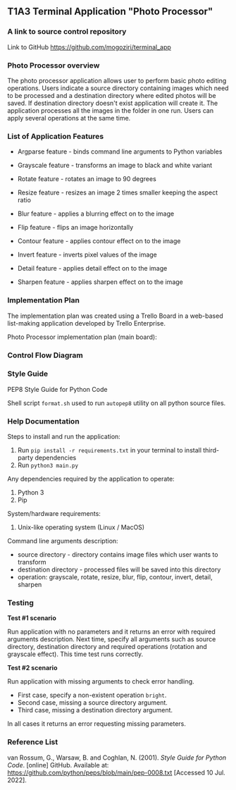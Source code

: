 ## T1A3 Terminal Application "Photo Processor"

### A link to source control repository
Link to GitHub 
https://github.com/mogoziri/terminal_app

### Photo Processor overview
The photo processor application allows user to perform basic photo editing operations. Users indicate a source directory containing images which need to be processed and a destination directory where edited photos will be saved. If destination directory doesn't exist application will create it. The application processes all the images in the folder in one run. Users can apply several operations at the same time.


### List of Application Features

- Argparse feature - binds command line arguments to Python variables
- Grayscale feature - transforms an image to black and white variant
- Rotate feature - rotates an image to 90 degrees
- Resize feature - resizes an image 2 times smaller keeping the aspect ratio
- Blur feature - applies a blurring effect on to the image

- Flip feature - flips an image horizontally
- Contour feature - applies contour effect on to the image
- Invert feature - inverts pixel values of the image
- Detail feature - applies detail effect on to the image
- Sharpen feature - applies sharpen effect on to the image

### Implementation Plan
The implementation plan was created using a Trello Board in a web-based list-making application developed by Trello Enterprise.

Photo Processor implementation plan (main board):

### Control Flow Diagram 

### Style Guide
PEP8 Style Guide for Python Code

Shell script `format.sh` used to run `autopep8` utility on all python source files.

### Help Documentation

Steps to install and run the application:  
1.  Run `pip install -r requirements.txt`  in your terminal to install third-party dependencies
2.  Run `python3 main.py`

Any dependencies required by the application to operate:

 1. Python 3
 2. Pip

System/hardware requirements:  

 1. Unix-like operating system (Linux / MacOS)

Command line arguments description:
- source directory - directory contains image files which user wants to transform
- destination directory - processed files will be saved into this directory
- operation: grayscale, rotate, resize, blur, flip, contour, invert, detail, sharpen

### Testing
**Test #1 scenario** 

Run application with no parameters and it returns an error with required arguments description. 
Next time, specify all arguments such as source directory, destination directory and required operations (rotation and grayscale effect). This time test runs correctly.

**Test #2 scenario**

Run application with missing arguments to check error handling.

- First case, specify a non-existent operation `bright`.
- Second case, missing a source directory argument.
- Third case, missing a destination directory argument.

In all cases it returns an error requesting missing parameters.

### Reference List
van Rossum, G., Warsaw, B. and Coghlan, N. (2001). _Style Guide for Python Code_. [online] GitHub. Available at: https://github.com/python/peps/blob/main/pep-0008.txt [Accessed 10 Jul. 2022].
